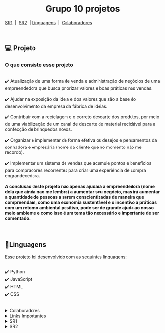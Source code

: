 <!DOCTYPE html>
<html lang="pt-BR">
<head>
    <meta charset="UTF-8">
    <meta name="viewport" content="width=device-width, initial-scale=1.0">
</head>
<body>
<br>

<h1 align="center">Grupo 10 projetos</h1>

[SR1](#SR1) &nbsp;|&nbsp; [SR2](#SR2) &nbsp;|&nbsp;[Linguagens](#linguagens) &nbsp;|&nbsp; [Colaboradores](#colaboradores)

<br>

<h2>💻 Projeto</h2>

<h3>O que consiste esse projeto</h3>

<br>
✔️ Atualização de uma forma de venda e administração de negócios de uma empreendedora que busca priorizar valores e boas práticas nas vendas.
<br><br>
✔️ Ajudar na exposição da ideia e dos valores que são a base do desenvolvimento da empresa da fábrica de ideias.
<br><br>
✔️ Contribuir com a reciclagem e o correto descarte dos produtos, por meio de uma viabilização de um canal de descarte de material reciclável para a confecção de brinquedos novos.
<br><br>
✔️ Organizar e implementar de forma efetiva os desejos e pensamentos da sonhadora e empresária (nome da cliente que no momento não me recordo).
<br><br>
✔️ Implementar um sistema de vendas que acumule pontos e benefícios para compradores recorrentes para criar uma experiência de compra engrandecedora.
<br>

<h4>A conclusão deste projeto não apenas ajudará a empreendedora (nome dela que ainda nao me lembro) a aumentar seu negócio, mas irá aumentar a quantidade de pessoas a serem conscientizadas de maneira que compreendam, como uma economia sustentável e o incentivo a práticas com um retorno ambiental positivo, pode ser de grande ajuda ao nosso meio ambiente e como isso é um tema tão necessário e importante de ser comentado.</h4>

<br>

<h2 id="linguagens">📑Linguagens</h2>

Esse projeto foi desenvolvido com as seguintes linguagens:

<br>✔️ Python
<br>✔️ JavaScript
<br>✔️ HTML
<br>✔️ CSS

<br>

<details>
    <summary id="colaboradores">Colaboradores</summary>
    <table>
        <tr><td>Antonio Crisanto</td><td>Email: actf@cesar.school</td></tr>
        <tr><td>Artur Dowsley</td><td>Email: abd2@cesar.School</td></tr>
        <tr><td>Daniel Alves</td><td>Email: dfa2@cesar.school</td></tr>
        <tr><td>Felipe Barros</td><td>Email: fbc@cesar.school</td></tr>
        <tr><td>Henrique Gueiros</td><td>Email: hwg@cesar.school</td></tr>
        <tr><td>Samuel Abreu</td><td>Email: slag@cesar.school</td></tr>
        <tr><td>Thiago Nadler</td><td>Email: tlns@cesar.school</td></tr>
    </table>
</details>

<details>
    <summary>Links Importantes</summary>
    <p>jira: https://cesar-team-ztgvnfkx.atlassian.net/jira/software/projects/G10/boards/68?atlOrigin=eyJpIjoiMzNlYWFkZmRkMjQyNGJlOWJlZGQ4YjYzNzdiODVjZDgiLCJwIjoiaiJ9</p>
    <p>Miro: https://miro.com/app/board/uXjVKqyeyhk=/</p>
    <p>Link do Azure: https://toytopia.azurewebsites.net </p>
    <p>Screencast do site feito pelo Azure : https://youtu.be/tR92qqrbJLQ  </p>
    <p>Screencast do prototipo de baixa fidelidade : https://youtu.be/BTEafaYMpjc </p>
    <p>Relatorio de Pair Programming: https://docs.google.com/document/d/112vA-K8lvBrZ9RM_KAHsrx4dLuCKftQtBWNmu3eDX3k/edit?usp=sharing</p>
</details>

<!-- SR1 -->
<details id="SR1">
    <summary>SR1</summary>
    <details>
        <summary>JIRA</summary>
        <h3>Print do Backlog (JIRA):</h3>
        <br>
        <img src="https://github.com/user-attachments/assets/78b87755-736c-4de0-9770-8ca7ec346953" alt="">
        <h3>Print do Quadro</h3>
        <br>
        <img src="https://github.com/user-attachments/assets/a157b3f8-a7fc-49d3-a8b9-f336fcf60763" alt="">
    </details>
    <details>
        <summary>Diagrama de Atividades</summary>
        <h3>Print do Diagrama de Atividades :</h3>
        <br>
        <img src="https://cdn.discordapp.com/attachments/931660144348131331/1296570805009780736/image.png?ex=6712c529&is=671173a9&hm=55e217991cd9e4e67e6153329b848255cfb6c5bd2472de28711ea16acdca3c13&"  alt="">
    </details>
    <details>
    <summary>Bug Tracker</summary>
    <h3>Print do quadro Bug Tracker
    <br>
    <h4>Open:</h4>
    <img src="img/PrintBugtrracker open.jpg" alt="Quadro do bug tracker Open">
    <br>
    <h4>Closed:<h4>
    <img src="img/Printbugtrackerclosed.jpg" alt="Quadro do bug tracker closed">
    </details>
</details>

<!-- SR2
 -->
<details id="SR2">
    <summary>SR2</summary>
    <details>
    <summary>Links</summary>
        <p>Link do Azure: https://toytopia.azurewebsites.net </p>
        <p>Screencast Azure: https://youtu.be/rO9QGWL8AgA</p>
        <p>Link Figma: https://www.figma.com/design/4BAdfjgwvonWq1IQAY0WyO/Prototipo-historias?node-id=0-1&t=iWWQS6kfYU5npU03-1</p>
        <p>Screencast Figma: https://youtu.be/YtBBQsLZ7LU</p>
        <p>Screencast CI/CD: https://youtu.be/ecl0wD-OVuY</p> 
        <p>Screencast Testes: https://youtu.be/ZLQxlC37fQw</p>
    </details>
    <details>
    <summary>Print Bug Tracker</summary>
    <h3>Print do quadro Bug Tracker
    <br>
    <h4>Open:</h4>
    <img src="img/Bug tracker sr2.jpg" alt="Quadro do bug tracker Open">
    <br>
    <h4>Closed:<h4>
    <img src="img/Print Bug tracker closed sr2.jpg" alt="Quadro do bug tracker closed">
    </details>
    <details>
    <summary>Prints do JIRA</summary>
    <h3>Print dos quadros do JIRA:</h3>
    <h4>Sprint 3:</h4>
    <img src="img/backlog1.png" alt="Quadro do backlog">
    <br>
    <img src="img/backlog2.png" alt="Quadro do backlog">
    <br>
    <h4>Histórias escritas na sprint 2:</h4>
    <img src="img/histsr2.png" alt="Quadro do backlog">

    
</details>

<br><br>

</body>
</html>
